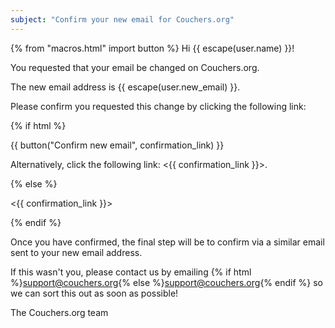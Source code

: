 ```yaml
---
subject: "Confirm your new email for Couchers.org"
---
```


{% from "macros.html" import button %}
Hi {{ escape(user.name) }}!

You requested that your email be changed on Couchers.org.

The new email address is {{ escape(user.new_email) }}.

Please confirm you requested this change by clicking the following link:

{% if html %}

{{ button("Confirm new email", confirmation_link) }}

Alternatively, click the following link: <{{ confirmation_link }}>.

{% else %}

<{{ confirmation_link }}>

{% endif %}

Once you have confirmed, the final step will be to confirm via a similar email sent to your new email address.


If this wasn't you, please contact us by emailing {% if html %}<a href="mailto:support@couchers.org">support@couchers.org</a>{% else %}<support@couchers.org>{% endif %} so we can sort this out as soon as possible!

The Couchers.org team
